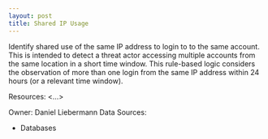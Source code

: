 ```yaml
---
layout: post
title: Shared IP Usage
---
```

Identify shared use of the same IP address to login to to the same account.  This is intended to detect a threat actor accessing multiple accounts from the same location in a short time window.  This rule-based logic considers the observation of more than one login from the same IP address within 24 hours (or a relevant time window).

Resources: <…>

Owner: Daniel Liebermann
Data Sources:
* Databases
